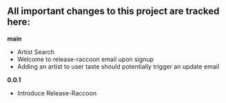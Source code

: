 All important changes to this project are tracked here:
---

**main**
* Artist Search
* Welcome to release-raccoon email upon signup
* Adding an artist to user taste should potentially trigger an update email

**0.0.1**
* Introduce Release-Raccoon